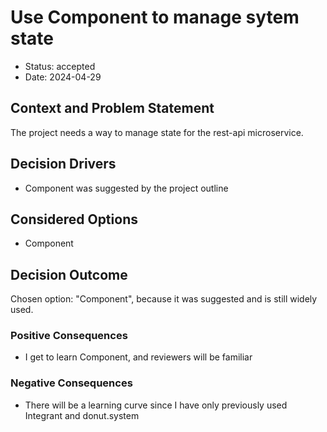 # Use Component to manage sytem state

- Status: accepted
- Date: 2024-04-29

## Context and Problem Statement

The project needs a way to manage state for the rest-api microservice.

## Decision Drivers

- Component was suggested by the project outline

## Considered Options

- Component

## Decision Outcome

Chosen option: "Component", because it was suggested and is still widely used.

### Positive Consequences

- I get to learn Component, and reviewers will be familiar

### Negative Consequences

- There will be a learning curve since I have only previously used Integrant and donut.system

